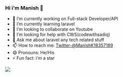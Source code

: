 ### Hi i'm Manish 👋

- 🔭 I’m currently working on Full-stack Developer/API
- 🌱 I’m currently learning laravel
- 👯 I’m looking to collaborate on Youtube
- 🤔 I’m looking for help with CWS(codewithsadiq)
- 💬 Ask me about laravel any tech related stuff
- 📫 How to reach me: [Twitter-@ManishK18357189](https://twitter.com/ManishK18357189)
- 😄 Pronouns: He/His
- ⚡ Fun fact: i'm a star



<img src="https://github-readme-stats.vercel.app/api?username=ManishKumarAditya&&show_icons=true&title_color=ffffff&icon_color=E3E609&text_color=C844B1&bg_color=191919">
